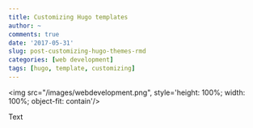 ```yaml
---
title: Customizing Hugo templates
author: ~
comments: true
date: '2017-05-31'
slug: post-customizing-hugo-themes-rmd
categories: [web development]
tags: [hugo, template, customizing]
---
```


<img src="/images/webdevelopment.png", style='height: 100%; width: 100%; object-fit: contain'/>

Text
